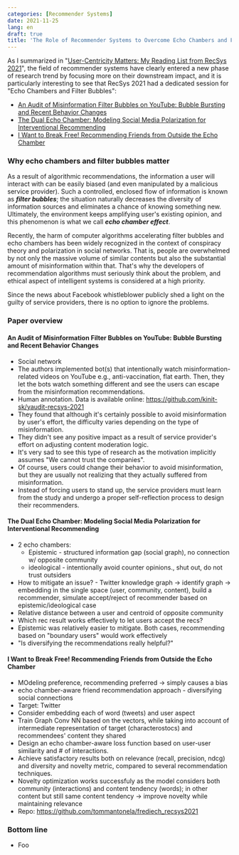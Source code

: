 ```yaml
---
categories: [Recommender Systems]
date: 2021-11-25
lang: en
draft: true
title: 'The Role of Recommender Systems to Overcome Echo Chambers and Filter Bubbles'
---
```


As I summarized in "[User-Centricity Matters: My Reading List from RecSys 2021](/note/recsys-2021/)", the field of recommender systems have clearly entered a new phase of research trend by focusing more on their downstream impact, and it is particularly interesting to see that RecSys 2021 had a dedicated session for "Echo Chambers and Filter Bubbles":

- [An Audit of Misinformation Filter Bubbles on YouTube: Bubble Bursting and Recent Behavior Changes](https://dl.acm.org/doi/10.1145/3460231.3474241)
- [The Dual Echo Chamber: Modeling Social Media Polarization for Interventional Recommending](https://dl.acm.org/doi/10.1145/3460231.3474261)
- [I Want to Break Free! Recommending Friends from Outside the Echo Chamber](https://dl.acm.org/doi/10.1145/3460231.3474270)

### Why echo chambers and filter bubbles matter

As a result of algorithmic recommendations, the information a user will interact with can be easily biased (and even manipulated by a malicious service provider). Such a controlled, enclosed flow of information is known as ***filter bubbles***; the situation naturally decreases the diversity of information sources and eliminates a chance of knowing something new. Ultimately, the environment keeps amplifying user's existing opinion, and this phenomenon is what we call ***echo chamber effect***.

Recently, the harm of computer algorithms accelerating filter bubbles and echo chambers has been widely recognized in the context of conspiracy theory and polarization in social networks. That is, people are overwhelmed by not only the massive volume of similar contents but also the substantial amount of misinformation within that. That's why the developers of recommendation algorithms must seriously think about the problem, and ethical aspect of intelligent systems is considered at a high priority.

Since the news about Facebook whistleblower publicly shed a light on the guilty of service providers, there is no option to ignore the problems.

### Paper overview

#### An Audit of Misinformation Filter Bubbles on YouTube: Bubble Bursting and Recent Behavior Changes

- Social network 
- The authors implemented bot(s) that intentionally watch misinformation-related videos on YouTube e.g., anti-vaccination, flat earth. Then, they let the bots watch something different and see the users can escape from the misinformation recommendations.
- Human annotation. Data is available online: https://github.com/kinit-sk/yaudit-recsys-2021
- They found that although it's certainly possible to avoid misinformation by user's effort, the difficulty varies depending on the type of misinformation.
- They didn't see any positive impact as a result of service provider's effort on adjusting content moderation logic.
- It's very sad to see this type of research as the motivation implicitly assumes "We cannot trust the companies".
- Of course, users could change their behavior to avoid misinformation, but they are usually not realizing that they actually suffered from misinformation.
- Instead of forcing users to stand up, the service providers must learn from the study and undergo a proper self-reflection process to design their recommenders.

#### The Dual Echo Chamber: Modeling Social Media Polarization for Interventional Recommending

- 2 echo chambers: 
    - Epistemic - structured information gap (social graph), no connection w/ opposite community
    - ideological - intentionally avoid counter opinions., shut out, do not trust outsiders
- How to mitigate an issue? - Twitter knowledge graph -> identify graph -> embedding in the single space (user, community, content), build a recommender, simulate accept/reject of recommender based on epistemic/ideological case
- Relative distance between a user and centroid of opposite community
- Which rec result works effectively to let users accept the recs?
- Epistemic was relatively easier to mitigate. Both cases, recommending based on "boundary users" would work effectively
- "Is diversifying the recommendations really helpful?"

#### I Want to Break Free! Recommending Friends from Outside the Echo Chamber

- MOdeling preference, recommending preferred -> simply causes a bias
- echo chamber-aware friend recommendation approach - diversifying social connections
- Target: Twitter
- Consider embedding each of word (tweets) and user aspect
- Train Graph Conv NN based on the vectors, while taking into account of intermediate representation of target (characterostocs) and recommendees' content they shared
- Design an echo chamber-aware loss function based on user-user similarity and # of interactions.
- Achieve satisfactory results both on relevance (recall, precision, ndcg) and diversity and novelty metric, compared to several recommendation techniques.
- Novelty optimization works successfuly as the model considers both community (interactions) and content tendency (words); in other content but still same content tendency -> improve novelty while maintaining relevance
- Repo: https://github.com/tommantonela/frediech_recsys2021

### Bottom line

- Foo 